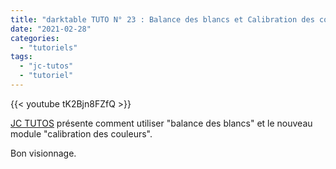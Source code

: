 ```yaml
---
title: "darktable TUTO N° 23 : Balance des blancs et Calibration des couleurs"
date: "2021-02-28"
categories: 
  - "tutoriels"
tags: 
  - "jc-tutos"
  - "tutoriel"
---
```


{{< youtube tK2Bjn8FZfQ >}}

[JC TUTOS](https://www.youtube.com/channel/UChkmJoz4r375C6F2eym99YQ) présente comment utiliser "balance des blancs" et le nouveau module "calibration des couleurs".

Bon visionnage.

